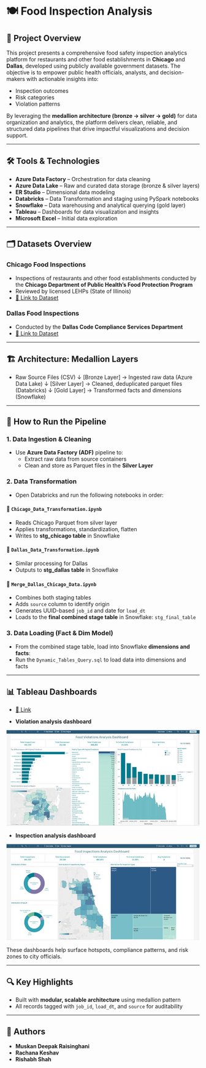 # 🍽️ Food Inspection Analysis

## 📌 Project Overview

This project presents a comprehensive food safety inspection analytics platform for restaurants and other food establishments in **Chicago** and **Dallas**, developed using publicly available government datasets. The objective is to empower public health officials, analysts, and decision-makers with actionable insights into:

- Inspection outcomes  
- Risk categories  
- Violation patterns  

By leveraging the **medallion architecture (bronze → silver → gold)** for data organization and analytics, the platform delivers clean, reliable, and structured data pipelines that drive impactful visualizations and decision support.

---

## 🛠️ Tools & Technologies

- **Azure Data Factory** – Orchestration for data cleaning  
- **Azure Data Lake** – Raw and curated data storage (bronze & silver layers)  
- **ER Studio** – Dimensional data modeling
- **Databricks** – Data Transformation and staging using PySpark notebooks  
- **Snowflake** – Data warehousing and analytical querying (gold layer)  
- **Tableau** – Dashboards for data visualization and insights  
- **Microsoft Excel** – Initial data exploration

---

## 🗂️ Datasets Overview

### **Chicago Food Inspections**
- Inspections of restaurants and other food establishments conducted by the **Chicago Department of Public Health’s Food Protection Program**
- Reviewed by licensed LEHPs (State of Illinois)
- [🔗 Link to Dataset](#https://data.cityofchicago.org/Health-Human-Services/Food-Inspections/4ijn-s7e5/about_data)

### **Dallas Food Inspections**
- Conducted by the **Dallas Code Compliance Services Department**
- [🔗 Link to Dataset](#https://www.dallasopendata.com/Services/Restaurant-and-Food-Establishment-Inspections-Octo/dri5-wcct/about_data)

---

## 🏗️ Architecture: Medallion Layers

- Raw Source Files (CSV) ↓ [Bronze Layer] → Ingested raw data (Azure Data Lake) ↓ [Silver Layer] → Cleaned,  deduplicated parquet files (Databricks) ↓ [Gold Layer] → Transformed facts and dimensions (Snowflake) 

---

## 🚀 How to Run the Pipeline

### 1. **Data Ingestion & Cleaning**
- Use **Azure Data Factory (ADF)** pipeline to:
  - Extract raw data from source containers
  - Clean and store as Parquet files in the **Silver Layer**

### 2. **Data Transformation**
- Open Databricks and run the following notebooks in order:

#### 🔹 `Chicago_Data_Transformation.ipynb`
- Reads Chicago Parquet from silver layer
- Applies transformations, standardization, flatten
- Writes to **stg_chicago table** in Snowflake

#### 🔹 `Dallas_Data_Transformation.ipynb`
- Similar processing for Dallas
- Outputs to **stg_dallas table** in Snowflake

#### 🔹 `Merge_Dallas_Chicago_Data.ipynb`
- Combines both staging tables
- Adds `source` column to identify origin
- Generates UUID-based `job_id` and date for `load_dt`
- Loads to the **final combined stage table** in Snowflake: `stg_final_table`

### 3. **Data Loading (Fact & Dim Model)**
- From the combined stage table, load into Snowflake **dimensions and facts**:
- Run the `Dynamic_Tables_Query.sql` to load data into dimensions and facts

---

## 📊 Tableau Dashboards
- [🔗 Link](#https://prod-useast-b.online.tableau.com/#/site/neudamg7370/workbooks/2666455/views)

- **Violation analysis dashboard**  

![Alt text](data-visualization/screenshots/violation_analysis.png)

- **Inspection analysis dashboard**  

![Alt text](data-visualization/screenshots/inspection_analysis.png)

These dashboards help surface hotspots, compliance patterns, and risk zones to city officials.

---

## 🔍 Key Highlights

- Built with **modular, scalable architecture** using medallion pattern  
- All records tagged with `job_id`, `load_dt`, and `source` for auditability  

---

## 👥 Authors

- **Muskan Deepak Raisinghani** 
- **Rachana Keshav** 
- **Rishabh Shah** 

